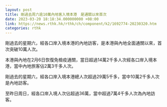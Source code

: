 ```yaml
---
layout: post
title: 剛過去周六逾10萬內地客入境本港　是通關以來首次
date: 2023-03-20 18:18:34.000000000 +08:00
link: https://news.rthk.hk/rthk/ch/component/k2/1692774-20230320.htm
categories: rthk
---
```


剛過去的星期六，經各口岸入境本港的內地訪客，是本港與內地全面通關以來，首次突破10萬人次。

本港與內地在2月6日恢復免檢疫通關，當日超過14萬2千多人次經各口岸入境本港，當中內地旅客佔2萬3千多人次。

剛過去的星期六，經各口岸入境本港總人次超過29萬5千多，當中10萬2千多人次是內地訪客。

至昨日周日，經各口岸入境人次佔超過36萬，當中超過7萬4千多人次為內地訪客。
